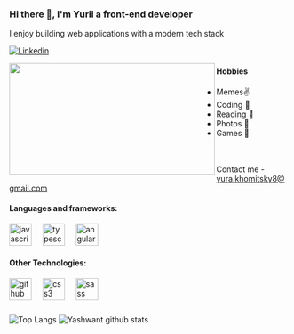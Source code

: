 ### Hi there 👋, I'm Yurii a front-end developer
I enjoy building web applications with a modern tech stack


[![Linkedin](https://img.shields.io/badge/-LinkedIn-blue?style=flat&logo=Linkedin&logoColor=white)](https://www.linkedin.com/in/yurakhomitskyi/)


<img width="370" height="200" align="left" src="https://github.com/yurakhomitsky/yurakhomitsky/assets/54478076/b9a5e478-179a-4c52-ae75-24935aa463ff"  />

<div>
  <h4>Hobbies</h3>
<ul >
  <li>Memes✌️</li>
  <li>Coding 😬</li>
  <li>Reading 🤔</li>
  <li>Photos 🤗</li>
  <li>Games 🫡 </li>
</ul>
</div>

<br />
<br />
Contact me - <a href="mailto:yura.khomitsky8@gmail.com">yura.khomitsky8@gmail.com</a>
  
<div align="left">
  <h4>Languages and frameworks:</h4>
  <img src="https://cdn.jsdelivr.net/gh/devicons/devicon/icons/javascript/javascript-original.svg" height="40" alt="javascript logo"  />
  <img width="12" />
  <img src="https://cdn.jsdelivr.net/gh/devicons/devicon/icons/typescript/typescript-original.svg" height="40" alt="typescript logo"  />
  <img width="12" />
  <img src="https://cdn.jsdelivr.net/gh/devicons/devicon/icons/angularjs/angularjs-original.svg" height="40" alt="angularjs logo"  />
</div>

<div align="left">
  <h4>Other Technologies:</h4>
  <img src="https://skillicons.dev/icons?i=github" height="40" alt="github logo"  />
  <img width="12" />
  <img src="https://cdn.jsdelivr.net/gh/devicons/devicon/icons/css3/css3-original.svg" height="40" alt="css3 logo"  />
  <img width="12" />
  <img src="https://cdn.jsdelivr.net/gh/devicons/devicon/icons/sass/sass-original.svg" height="40" alt="sass logo"  />
  <img width="12" />
</div>

###

![Top Langs](https://github-readme-stats.vercel.app/api/top-langs/?username=yurakhomitsky&theme=tokyonight)
![Yashwant github stats](https://github-readme-stats.vercel.app/api?username=yurakhomitsky&show_icons=true&theme=tokyonight)

